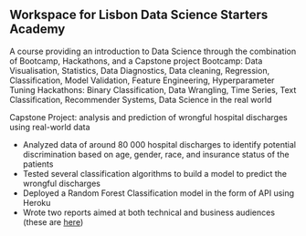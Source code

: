 ## Workspace for Lisbon Data Science Starters Academy


A course providing an introduction to Data Science through the combination of Bootcamp, Hackathons, and a Capstone project 
Bootcamp: Data Visualisation, Statistics, Data Diagnostics, Data cleaning, Regression, Classification, Model Validation, Feature Engineering, Hyperparameter Tuning
Hackathons: Binary Classification, Data Wrangling, Time Series, Text Classification, Recommender Systems, Data Science in the real world

Capstone Project: analysis and prediction of wrongful hospital discharges using real-world data
- Analyzed data of around 80 000 hospital discharges to identify potential discrimination based on age, gender, race, and insurance status of the patients
- Tested several classification algorithms to build a model to predict the wrongful discharges
- Deployed a Random Forest Classification model in the form of API using Heroku
- Wrote two reports aimed at both technical and business audiences (these are [here](https://github.com/datamilas/batch5-workspace/tree/main/Capstone/Reports))
